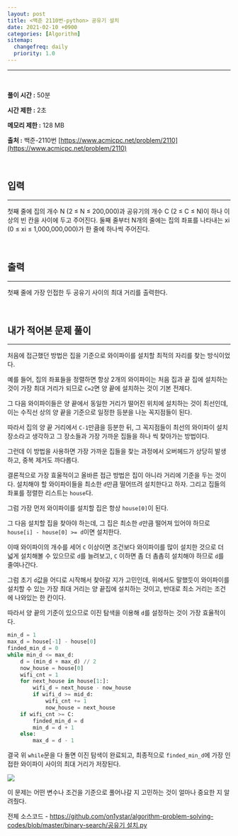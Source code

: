 ```yaml
---
layout: post
title: <백준 2110번-python> 공유기 설치
date: 2021-02-10 +0900
categories: [Algorithm]
sitemap:
  changefreq: daily
  priority: 1.0
---
```


---

<br>

**풀이 시간 :** 50분

**시간 제한 :** 2초

**메모리 제한 :** 128 MB

**출처 :** 백준-2110번 [https://www.acmicpc.net/problem/2110](https://www.acmicpc.net/problem/2110)

<br>

## 입력

---

첫째 줄에 집의 개수 N (2 ≤ N ≤ 200,000)과 공유기의 개수 C (2 ≤ C ≤ N)이 하나 이상의 빈 칸을 사이에 두고 주어진다. 둘째 줄부터 N개의 줄에는 집의 좌표를 나타내는 xi (0 ≤ xi ≤ 1,000,000,000)가 한 줄에 하나씩 주어진다.

<br>

## 출력

---

첫째 줄에 가장 인접한 두 공유기 사이의 최대 거리를 출력한다.

<br>

## 내가 적어본 문제 풀이

---

처음에 접근했던 방법은 집을 기준으로 와이파이를 설치할 최적의 자리를 찾는 방식이었다.

예를 들어, 집의 좌표들을 정렬하면 항상 2개의 와이파이는 처음 집과 끝 집에 설치하는 것이 가장 최대 거리가 되므로 `C=2`면 양 끝에 설치하는 것이 기본 전제다.

그 다음 와이파이들은 양 끝에서 동일한 거리가 떨어진 위치에 설치하는 것이 최선인데, 이는 수직선 상의 양 끝을 기준으로 일정한 등분을 나눈 꼭지점들이 된다.

따라서 집의 양 끝 거리에서 `C-1`만큼을 등분한 뒤, 그 꼭지점들이 최선의 와이파이 설치 장소라고 생각하고 그 장소들과 가장 가까운 집들을 하나 씩 찾아가는 방법이다.

그런데 이 방법을 사용하면 가장 가까운 집들을 찾는 과정에서 오버헤드가 상당히 발생하고, 중복 제거도 까다롭다.

결론적으로 가장 효울적이고 올바른 접근 방법은 집이 아니라 거리에 기준을 두는 것이다. 설치해야 할 와이파이들을 최소한 `d`만큼 떨어뜨려 설치한다고 하자. 그리고 집들의 좌표를 정렬한 리스트는 `house`다.

그럼 가장 먼저 와이파이를 설치할 집은 항상 `house[0]`이 된다.

그 다음 설치할 집을 찾아야 하는데, 그 집은 최소한 `d`만큼 떨어져 있어야 하므로 `house[i] - house[0] >= d`이면 설치한다.

이때 와이파이의 개수를 세어 `C` 이상이면 조건보다 와이파이를 많이 설치한 것으로 더 넓게 설치해볼 수 있으므로 `d`를 늘려보고, `C` 이하면 좀 더 촘촘히 설치해야 하므로 `d`를 줄여나간다.

그럼 초기 `d`값을 어디로 시작해서 찾아갈 지가 고민인데, 위에서도 말했듯이 와이파이를 설치할 수 있는 가장 최대 거리는 양 끝집에 설치하는 것이고, 반대로 최소 거리는 조건에 나와있는 한 칸이다.

따라서 양 끝의 기준이 있으므로 이진 탐색을 이용해 `d`를 설정하는 것이 가장 효율적이다.

```python
min_d = 1
max_d = house[-1] - house[0]
finded_min_d = 0
while min_d <= max_d:
    d = (min_d + max_d) // 2
    now_house = house[0]
    wifi_cnt = 1
    for next_house in house[1:]:
        wifi_d = next_house - now_house
        if wifi_d >= mid_d:
            wifi_cnt += 1
            now_house = next_house
    if wifi_cnt >= C:
        finded_min_d = d
        min_d = d + 1
    else:
        max_d = d - 1
```

결국 위 `while`문을 다 돌면 이진 탐색이 완료되고, 최종적으로 `finded_min_d`에 가장 인접한 와이파이 사이의 최대 거리가 저장된다.

<img src="{{'/public/img/algorithm/algorithm-5-1.png'}}">

이 문제는 어떤 변수나 조건을 기준으로 풀어나갈 지 고민하는 것이 얼마나 중요한 지 알려줬다.

전체 소스코드 - [https://github.com/on1ystar/algorithm-problem-solving-codes/blob/master/binary-search/공유기 설치.py](https://github.com/on1ystar/algorithm-problem-solving-codes/blob/master/binary-search/%EA%B3%B5%EC%9C%A0%EA%B8%B0%20%EC%84%A4%EC%B9%98.py)
